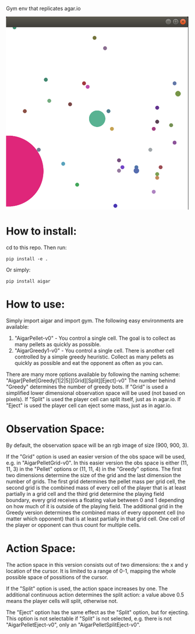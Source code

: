 Gym env that replicates agar.io

![Image showing the current player losing against a greedy bot](imgs/aigar.png)

# How to install:
cd to this repo. Then run:
```
pip install -e .
```

Or simply:
```
pip install aigar
```

# How to use:
Simply import aigar and import gym.
The following easy environments are available:
  1. "AigarPellet-v0" - You control a single cell. The goal is to collect as many pellets as quickly as possible.
  2. "AigarGreedy1-v0" - You control a single cell. There is another cell controlled by a simple greedy heuristic. Collect as many pellets as quickly as possible and eat the opponent as often as you can.

There are many more options available by following the naming scheme: "Aigar[Pellet|Greedy[1|2|5]][Grid][Split][Eject]-v0"
The number behind "Greedy" determines the number of greedy bots. If "Grid" is used a simplified lower dimensional observation space will be used (not based on pixels). If "Split" is used the player cell can split itself, just as in agar.io. If "Eject" is used the player cell can eject some mass, just as in agar.io.

# Observation Space:  
By default, the observation space will be an rgb image of size (900, 900, 3). 

If the "Grid" option is used an easier version of the obs space will be used, e.g. in "AigarPelletGrid-v0". In this easier version the obs space is either (11, 11, 3) in the "Pellet" options or (11, 11, 4) in the "Greedy" options. The first two dimensions determine the size of the grid and the last dimension the number of grids. The first grid determines the pellet mass per grid cell, the second grid is the combined mass of every cell of the player that is at least partially in a grid cell and the third grid determine the playing field boundary, every grid receives a floating value between 0 and 1 depending on how much of it is outside of the playing field. The additional grid in the Greedy version determines the combined mass of every opponent cell (no matter which opponent) that is at least partially in that grid cell. One cell of the player or opponent can thus count for multiple cells.

# Action Space:
The action space in this version consists out of two dimensions: the x and y location of the cursor. It is limited to a range of 0-1, mapping the whole possible space of possitions of the cursor.

If the "Split" option is used, the action space increases by one. The additional continuous action determines the split action: a value above 0.5 means the player cells will split, otherwise not.

The "Eject" option has the same effect as the "Split" option, but for ejecting. This option is not selectable if "Split" is not selected, e.g. there is not "AigarPelletEject-v0", only an "AigarPelletSplitEject-v0".
  

